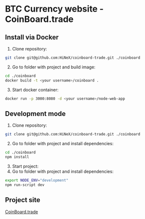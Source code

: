 BTC Currency website - CoinBoard.trade
==================================

## Install via Docker
1. Clone repository:
```bash
git clone git@github.com:HiNeX/coinboard-trade.git ./coinboard
```
2. Go to folder with project and build image: 
```bash
cd ./coinboard
docker build -t <your username>/coinboard .
```
3. Start docker container:
```bash
docker run -p 3000:8080 -d <your username>/node-web-app
```

## Development mode
1. Clone repository:
```bash
git clone git@github.com:HiNeX/coinboard-trade.git ./coinboard
```
2. Go to folder with project and install dependencies:
```bash
cd ./coinboard
npm install
```
3. Start project:
4. Go to folder with project and install dependencies:
```bash
export NODE_ENV="development"
npm run-script dev
```
## Project site
[CoinBoard.trade](https://coinboard.trade)
